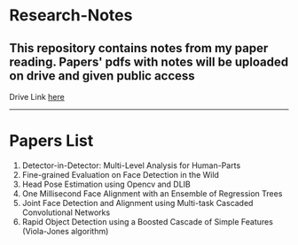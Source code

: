 # Research-Notes
This repository contains notes from my paper reading. Papers' pdfs with notes will be uploaded on drive and given public access
---

Drive Link [here](https://drive.google.com/drive/folders/1aNvU-sJloD4MSLa4SDqHuUdApaVwHp60?usp=sharing)

---
# Papers List

1. Detector-in-Detector: Multi-Level Analysis for Human-Parts 
2. Fine-grained Evaluation on Face Detection in the Wild
3. Head Pose Estimation using Opencv and DLIB
4. One Millisecond Face Alignment with an Ensemble of Regression Trees
5. Joint Face Detection and Alignment using Multi-task Cascaded Convolutional Networks
6. Rapid Object Detection using a Boosted Cascade of Simple Features (Viola-Jones algorithm)

